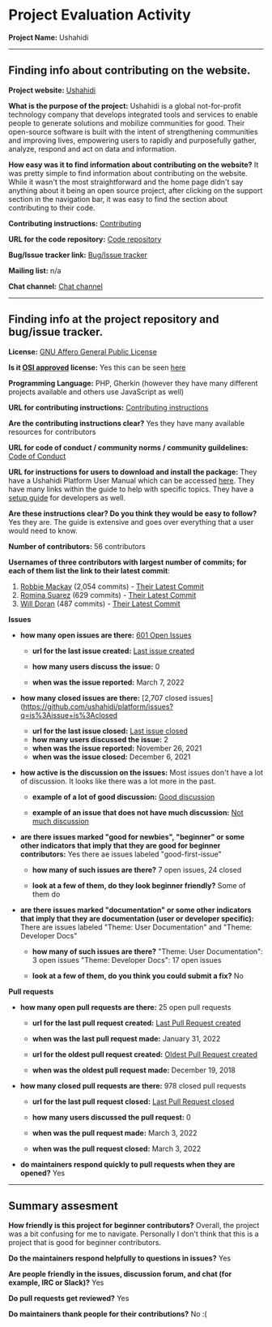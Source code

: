 # Project Evaluation Activity



__Project Name:__ Ushahidi 


---

## Finding info about contributing on the website.


__Project website:__ [Ushahidi](https://www.ushahidi.com/)


__What is the purpose of the project:__ Ushahidi is a global not-for-profit technology company that develops integrated tools and services to enable people to generate solutions and mobilize communities for good. Their open-source software is built with the intent of strengthening communities and improving lives, empowering users to rapidly and purposefully gather, analyze, respond and act on data and information.


__How easy was it to find information about contributing on the website?__ It was pretty simple to find information about contributing on the website. While it wasn't the most straightforward and the home page didn't say anything about it being an open source project, after clicking on the support section in the navigation bar, it was easy to find the section about contributing to their code. 


__Contributing instructions:__ [Contributing](https://docs.ushahidi.com/platform-developer-documentation/contributing-or-getting-involved) 

__URL for the code repository:__ [Code repository](https://github.com/ushahidi/platform)

__Bug/Issue tracker link:__ [Bug/Issue tracker](https://github.com/ushahidi/platform/issues)

__Mailing list:__ n/a

__Chat channel:__ [Chat channel](https://gitter.im/ushahidi/Community)



---

## Finding info at the project repository and bug/issue tracker.

__License:__ [GNU Affero General Public License](https://www.gnu.org/licenses/agpl-3.0.html)

__Is it [OSI approved](https://opensource.org/licenses/alphabetical) license:__ Yes this can be seen [here](https://opensource.org/licenses/AGPL-3.0)

__Programming Language:__ PHP, Gherkin (however they have many different projects available and others use JavaScript as well)

__URL for contributing instructions:__ [Contributing instructions](https://docs.ushahidi.com/platform-developer-documentation/contributing-or-getting-involved)

__Are the contributing instructions clear?__ Yes they have many available resources for contributors 


__URL for code of conduct / community norms / community guildelines:__ [Code of Conduct](https://docs.ushahidi.com/platform-developer-documentation/code-of-conduct)

__URL for instructions for users to download and install the package:__ They have a Ushahidi Platform User Manual which can be accessed [here](https://docs.ushahidi.com/ushahidi-platform-user-manual/). They have many links within the guide to help with specific topics. They have a [setup guide](https://docs.ushahidi.com/platform-developer-documentation/development-and-code/setup_alternatives) for developers as well. 


__Are these instructions clear? Do you think they would be easy to follow?__ Yes they are. The guide is extensive and goes over everything that a user would need to know. 


__Number of contributors:__ 56 contributors


__Usernames of three contributors with largest number of commits; for
each of them list the link to their latest commit__:

1. [Robbie Mackay](https://github.com/rjmackay) (2,054 commits) - [Their Latest Commit](https://github.com/ushahidi/platform/commit/a0013aa5c9aa60e3b74ca6f841834de789f31a33)
2. [Romina Suarez](https://github.com/rowasc) (629 commits) - [Their Latest Commit](https://github.com/ushahidi/platform/commit/f6b646809b4ecb55e51437f8d1cd9749e73c467d)
3. [Will Doran](https://github.com/willdoran) (487 commits) - [Their Latest Commit](https://github.com/ushahidi/platform/commit/284fb1655f91cbff964f078804d71e81c466d7f7)



__Issues__

- __how many open issues are there:__ [601 Open Issues](https://github.com/ushahidi/platform/issues?q=is%3Aopen+is%3Aissue)

    - __url for the last issue created:__ [Last issue created](https://github.com/ushahidi/platform/issues/4400)

    - __how many users discuss the issue:__ 0 
    
    - __when was the issue reported:__ March 7, 2022 
    

- __how many closed issues are there:__ [2,707 closed issues](https://github.com/ushahidi/platform/issues?q=is%3Aissue+is%3Aclosed
    - __url for the last issue closed:__ [Last issue closed](https://github.com/ushahidi/platform/issues/4385)
    - __how many users discussed the issue:__ 2
    - __when was the issue reported:__ November 26, 2021 
    - __when was the issue closed:__ December 6, 2021 

- __how active is the discussion on the issues:__ Most issues don't have a lot of discussion. It looks like there was a lot more in the past. 

    - __example of a lot of good discussion:__ [Good discussion](https://github.com/ushahidi/platform/issues/3686)
    
    - __example of an issue that does not have much discussion:__ [Not much discussion](https://github.com/ushahidi/platform/issues/934)



- __are there issues marked "good for newbies", "beginner" or some other indicators that imply that they are good for beginner contributors:__ Yes there ae issues labeled "good-first-issue"

    - __how many of such issues are there?__ 7 open issues, 24 closed 
    
    - __look at a few of them, do they look beginner friendly?__ Some of them do 



- __are there issues marked "documentation" or some other indicators that imply that they are documentation (user or developer specific):__ There are issues labeled "Theme: User Documentation" and "Theme: Developer Docs"

    - __how many of such issues are there?__ "Theme: User Documentation": 3 open issues "Theme: Developer Docs": 17 open issues 
    
    - __look at a few of them, do you think you could submit a fix?__ No 



__Pull requests__

- __how many open pull requests are there:__ 25 open pull requests

    - __url for the last pull request created:__ [Last Pull Request created](https://github.com/ushahidi/platform/pull/4396)
    
    - __when was the last pull request made:__ January 31, 2022 

    - __url for the oldest pull request created:__ [Oldest Pull Request created](https://github.com/ushahidi/platform/pull/3466)
    
    - __when was the oldest pull request made:__ December 19, 2018 

- __how many closed pull requests are there:__ 978 closed pull requests 

    - __url for the last pull request closed:__ [Last Pull Request closed](https://github.com/ushahidi/platform/pull/4399)
    
    - __how many users discussed the pull request:__ 0
    
    - __when was the pull request made:__  March 3, 2022 
    
    - __when was the pull request closed:__ March 3, 2022
    

- __do maintainers respond quickly to pull requests when they are opened?__ Yes 





---


## Summary assesment
__How friendly is this project for beginner contributors?__ Overall, the project was a bit confusing for me to navigate. Personally I don't think that this is a project that is good for beginner contributors. 




__Do the maintainers respond helpfully to questions in issues?__ Yes 



__Are people friendly in the issues, discussion forum, and chat (for example, IRC or Slack)?__ Yes 




__Do pull requests get reviewed?__ Yes 



__Do maintainers thank people for their contributions?__ No :( 